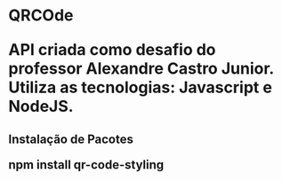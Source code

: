 <h1>QRCOde

  API criada como desafio do professor Alexandre Castro Junior. Utiliza as tecnologias: Javascript e NodeJS.

<h2>Instalação de Pacotes

  npm install qr-code-styling
